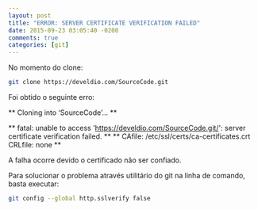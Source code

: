 ```yaml
---
layout: post
title: "ERROR: SERVER CERTIFICATE VERIFICATION FAILED"
date: 2015-09-23 03:05:40 -0200
comments: true
categories: [git]
---
```


No momento do clone:

``` bash
git clone https://develdio.com/SourceCode.git
```

Foi obtido o seguinte erro:

** Cloning into ‘SourceCode’… **

** fatal: unable to access 'https://develdio.com/SourceCode.git/': server certificate verification failed. **
** CAfile: /etc/ssl/certs/ca-certificates.crt CRLfile: none **

A falha ocorre devido o certificado não ser confiado.

Para solucionar o problema através utilitário do git na linha de comando, basta executar:

``` bash
git config --global http.sslverify false
```
